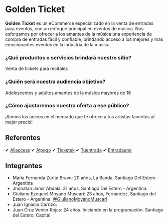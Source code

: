 # Golden Ticket

**Golden Ticket** es un eCommerce especializado en la venta de entradas para eventos, con un enfoque principal en eventos de música. Nos esforzamos por ofrecer a los amantes de la música una experiencia de compra de entradas fácil y confiable, brindando acceso a los mejores y mas emocionantes eventos en la industria de la música.

### ¿Qué productos o servicios brindará nuestro sitio?
Venta de tickets para recitales

### ¿Quién será nuestra audiencia objetivo?
Adolescentes y adultos amantes de la música mayores de 16

### ¿Cómo ajustaremos nuestra oferta a ese público?
¡Somos los únicos en el mercado que te ofrece a tus artistas favoritos al mejor precio!

## Referentes

✔ [Allaccess](https://www.allaccess.com.ar/)
✔ [Alpogo](https://alpogo.com/)
✔ [Ticketek](https://www.ticketek.com.ar/)
✔ [Tuentrada](https://www.tuentrada.com/)
✔ [Entradauno](https://www.entradauno.com/)

## Integrantes

* María Fernanda Zurita Bravo: 20 años, La Banda, Santiago Del Estero - Argentina 
* Jhonatan Jamir Abdala: 31 años, Santiago Del Estero - Argentina.
* Giuliano Ezequiel Moyano Muscari: 23 años, Fernández, Santiago del Estero - Argentina. [@GiulianoMoyanoMuscari](https://github.com/GiulianoMoyanoMuscari)
* Juan Ignacio Carrizo:
* Juan Cruz Venier Rojas: 24 años. Iniciando en la programación. Santiago del Estero, Capital. 
